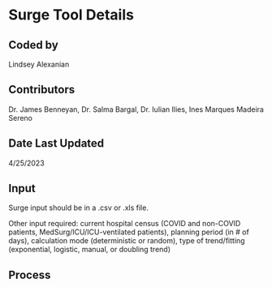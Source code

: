 # Surge Tool Details

## Coded by
Lindsey Alexanian

## Contributors
Dr. James Benneyan, Dr. Salma Bargal, Dr. Iulian Ilies, Ines Marques Madeira Sereno

## Date Last Updated
4/25/2023

## Input

Surge input should be in a .csv or .xls file.

Other input required: current hospital census (COVID and non-COVID patients, MedSurg/ICU/ICU-ventilated patients), planning period (in # of days), calculation mode (deterministic or random), type of trend/fitting (exponential, logistic, manual, or doubling trend)

## Process
